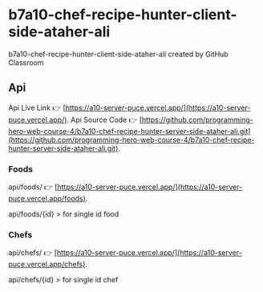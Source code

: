 # b7a10-chef-recipe-hunter-client-side-ataher-ali
b7a10-chef-recipe-hunter-client-side-ataher-ali created by GitHub Classroom



## Api 
Api Live Link   👉 [https://a10-server-puce.vercel.app/](https://a10-server-puce.vercel.app/).
Api Source Code 👉 [https://github.com/programming-hero-web-course-4/b7a10-chef-recipe-hunter-server-side-ataher-ali.git](https://github.com/programming-hero-web-course-4/b7a10-chef-recipe-hunter-server-side-ataher-ali.git). 

### Foods
api/foods/ 👉 [https://a10-server-puce.vercel.app/](https://a10-server-puce.vercel.app/foods).

api/foods/{id} > for single id food

### Chefs
api/chefs/ 👉 [https://a10-server-puce.vercel.app/](https://a10-server-puce.vercel.app/chefs).

api/chefs/{id} > for single id chef

